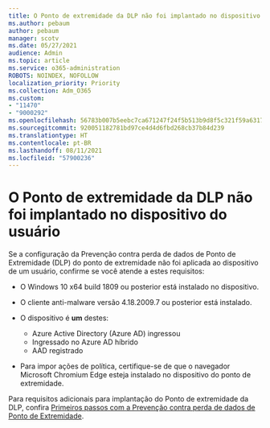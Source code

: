 ```yaml
---
title: O Ponto de extremidade da DLP não foi implantado no dispositivo do usuário
ms.author: pebaum
author: pebaum
manager: scotv
ms.date: 05/27/2021
audience: Admin
ms.topic: article
ms.service: o365-administration
ROBOTS: NOINDEX, NOFOLLOW
localization_priority: Priority
ms.collection: Adm_O365
ms.custom:
- "11470"
- "9000292"
ms.openlocfilehash: 56783b007b5eebc7ca671247f24f5b513b9d8f5c321f59a63170425c2d376a94
ms.sourcegitcommit: 920051182781bd97ce4d4d6fbd268cb37b84d239
ms.translationtype: HT
ms.contentlocale: pt-BR
ms.lasthandoff: 08/11/2021
ms.locfileid: "57900236"
---
```

# <a name="endpoint-dlp-not-deployed-to-users-device"></a>O Ponto de extremidade da DLP não foi implantado no dispositivo do usuário

Se a configuração da Prevenção contra perda de dados de Ponto de Extremidade (DLP) do ponto de extremidade não foi aplicada ao dispositivo de um usuário, confirme se você atende a estes requisitos:

- O Windows 10 x64 build 1809 ou posterior está instalado no dispositivo.
- O cliente anti-malware versão 4.18.2009.7 ou posterior está instalado.
- O dispositivo é **um** destes:
    
    - Azure Active Directory (Azure AD) ingressou
    - Ingressado no Azure AD híbrido
    - AAD registrado

- Para impor ações de política, certifique-se de que o navegador Microsoft Chromium Edge esteja instalado no dispositivo do ponto de extremidade.

Para requisitos adicionais para implantação do Ponto de extremidade da DLP, confira [Primeiros passos com a Prevenção contra perda de dados de Ponto de Extremidade](https://docs.microsoft.com/microsoft-365/compliance/endpoint-dlp-getting-started#prepare-your-endpoints).
